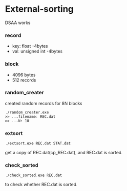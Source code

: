 # External-sorting
DSAA works

### record
- key: float -4bytes
- val: unsigned int -4bytes

### block
- 4096 bytes
- 512 records

### random_creater
created random records for 8N blocks
```shell
./random_creater.exe
>> ...filename: REC.dat
>> ...N: 10
```
### extsort
```shell
./extsort.exe REC.dat STAT.dat
```
get a copy of REC.dat(cp_REC.dat), and REC.dat is sorted.

### check_sorted
```shell
./check_sorted.exe REC.dat
```
to check whether REC.dat is sorted.
